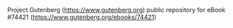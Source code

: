 Project Gutenberg (https://www.gutenberg.org) public repository for
eBook #74421 (https://www.gutenberg.org/ebooks/74421)

